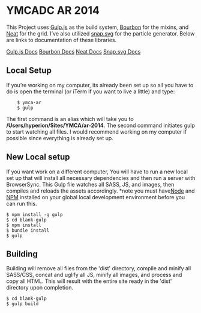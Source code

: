 # YMCADC AR 2014
This Project uses [Gulp.js](http://gulpjs.com/) as the build system, [Bourbon](http://bourbon.io/) for the mixins, and [Neat](http://neat.bourbon.io/) for the grid. I’ve also utilized [snap.svg](http://snapsvg.io/) for the particle generator. Below are links to documentation of these libraries.

[Gulp.js Docs](https://github.com/gulpjs/gulp/blob/master/docs/getting-started.md)
[Bourbon Docs](http://bourbon.io/docs/)
[Neat Docs](http://thoughtbot.github.io/neat-docs/latest/)
[Snap.svg Docs](http://snapsvg.io/docs/)




## Local Setup
If you’re working on my computer, its already been set up so all you have to do is open the terminal (or iTerm if you want to live a little) and type:

		$ ymca-ar
		$ gulp

The first command is an alias which will take you to __/Users/hyperion/Sites/YMCA/ar-2014__. The second command initiates gulp to start watching all files. I would recommend working on my computer if possible since everything is already set up.

## New Local setup
If you want work on a different computer, You will have to run a new local set up that will install all necessary dependencies and then run a server with BrowserSync. This Gulp file watches all SASS, JS, and images, then compiles and reloads the assets accordingly. *note you must have[Node](https://nodejs.org/) and [NPM](https://www.npmjs.com/) installed on your global local development environment before you can run this.
    
    $ npm install -g gulp
    $ cd blank-gulp
    $ npm install
    $ bundle install
    $ gulp


## Building
Building will remove all files from the 'dist' directory, compile and minify all SASS/CSS, concat and uglify all JS, minify all images, and process and copy all HTML. This will result with the entire site ready in the 'dist' directory upon completion.

    $ cd blank-gulp
    $ gulp build
